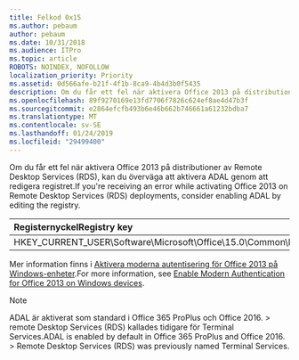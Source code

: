 ```yaml
---
title: Felkod 0x15
ms.author: pebaum
author: pebaum
ms.date: 10/31/2018
ms.audience: ITPro
ms.topic: article
ROBOTS: NOINDEX, NOFOLLOW
localization_priority: Priority
ms.assetid: 0d566afe-b21f-4f1b-8ca9-4b4d3b0f5435
description: Om du får ett fel när aktivera Office 2013 på distributioner av Remote Desktop Services (RDS), kan du överväga att aktivera ADAL genom att redigera registret.
ms.openlocfilehash: 89f9270169e13fd7706f7826c624ef8ae4d47b3f
ms.sourcegitcommit: e2864efcfb493b6e46b662b746661a61232bdba7
ms.translationtype: MT
ms.contentlocale: sv-SE
ms.lasthandoff: 01/24/2019
ms.locfileid: "29499400"
---
```

<span data-ttu-id="0f1c1-103">Om du får ett fel när aktivera Office 2013 på distributioner av Remote Desktop Services (RDS), kan du överväga att aktivera ADAL genom att redigera registret.</span><span class="sxs-lookup"><span data-stu-id="0f1c1-103">If you're receiving an error while activating Office 2013 on Remote Desktop Services (RDS) deployments, consider enabling ADAL by editing the registry.</span></span> 
  
|<span data-ttu-id="0f1c1-104">**Registernyckel**</span><span class="sxs-lookup"><span data-stu-id="0f1c1-104">**Registry key**</span></span>|<span data-ttu-id="0f1c1-105">**Typ**</span><span class="sxs-lookup"><span data-stu-id="0f1c1-105">**Type**</span></span>|<span data-ttu-id="0f1c1-106">**Value**</span><span class="sxs-lookup"><span data-stu-id="0f1c1-106">**Value**</span></span>|
|:-----|:-----|:-----|
|<span data-ttu-id="0f1c1-107">HKEY_CURRENT_USER\Software\Microsoft\Office\15.0\Common\Identity\EnableADAL</span><span class="sxs-lookup"><span data-stu-id="0f1c1-107">HKEY_CURRENT_USER\Software\Microsoft\Office\15.0\Common\Identity\EnableADAL</span></span>  <br/> |<span data-ttu-id="0f1c1-108">REG_DWORD</span><span class="sxs-lookup"><span data-stu-id="0f1c1-108">REG_DWORD</span></span>  <br/> |<span data-ttu-id="0f1c1-109">1.</span><span class="sxs-lookup"><span data-stu-id="0f1c1-109">1</span></span>  <br/> |
   
<span data-ttu-id="0f1c1-110">Mer information finns i [Aktivera moderna autentisering för Office 2013 på Windows-enheter](https://docs.microsoft.com/office365/admin/security-and-compliance/enable-modern-authentication).</span><span class="sxs-lookup"><span data-stu-id="0f1c1-110">For more information, see [Enable Modern Authentication for Office 2013 on Windows devices](https://docs.microsoft.com/office365/admin/security-and-compliance/enable-modern-authentication).</span></span>
  
> [!NOTE]
>  <span data-ttu-id="0f1c1-p101">ADAL är aktiverat som standard i Office 365 ProPlus och Office 2016. > remote Desktop Services (RDS) kallades tidigare för Terminal Services.</span><span class="sxs-lookup"><span data-stu-id="0f1c1-p101">ADAL is enabled by default in Office 365 ProPlus and Office 2016. >  Remote Desktop Services (RDS) was previously named Terminal Services.</span></span> 
  


